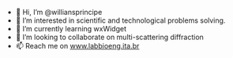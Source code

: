 - 👋 Hi, I’m @williansprincipe
- 👀 I’m interested in scientific and technological problems solving.
- 🌱 I’m currently learning wxWidget
- 💞️ I’m looking to collaborate on multi-scattering diffraction
- 📫 Reach me on www.labbioeng.ita.br

<!---
williansprincipe/williansprincipe is a ✨ special ✨ repository because its `README.md` (this file) appears on your GitHub profile.
You can click the Preview link to take a look at your changes.
--->
